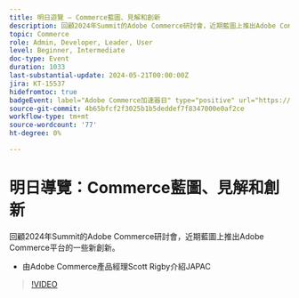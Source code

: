 ```yaml
---
title: 明日遊覽 — Commerce藍圖、見解和創新
description: 回顧2024年Summit的Adobe Commerce研討會，近期藍圖上推出Adobe Commerce平台的一些新創新。
topic: Commerce
role: Admin, Developer, Leader, User
level: Beginner, Intermediate
doc-type: Event
duration: 1033
last-substantial-update: 2024-05-21T00:00:00Z
jira: KT-15537
hidefromtoc: true
badgeEvent: label="Adobe Commerce加速器日" type="positive" url="https://experienceleague.adobe.com/en/docs/events/apac-commerce-recordings/2024/accelerator-day/overview.html"
source-git-commit: 4b65bfcf2f3025b1b5deddef7f8347000e0af2ce
workflow-type: tm+mt
source-wordcount: '77'
ht-degree: 0%

---
```



# 明日導覽：Commerce藍圖、見解和創新

回顧2024年Summit的Adobe Commerce研討會，近期藍圖上推出Adobe Commerce平台的一些新創新。

+ 由Adobe Commerce產品經理Scott Rigby介紹JAPAC

>[!VIDEO](https://video.tv.adobe.com/v/3429264/?learn=on)
